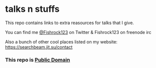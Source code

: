 # talks n stuffs

This repo contains links to extra reasources for talks that I give.

You can find me [@Fishrock123](https://twitter.com/fishrock123) on Twitter & Fishrock123 on freenode irc

Also a bunch of other cool places listed on my website: https://searchbeam.jit.su/contact


### This repo is [Public Domain](LICENSE)
